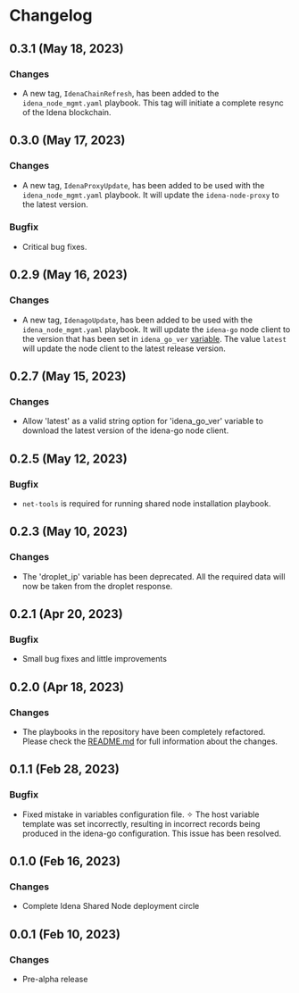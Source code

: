 # Changelog

## 0.3.1 (May 18, 2023)

### Changes

- A new tag, `IdenaChainRefresh`, has been added to the `idena_node_mgmt.yaml` playbook. This tag will initiate a complete resync of the Idena blockchain.

## 0.3.0 (May 17, 2023)

### Changes

- A new tag, `IdenaProxyUpdate`, has been added to be used with the `idena_node_mgmt.yaml` playbook. It will update the `idena-node-proxy` to the latest version.

### Bugfix

- Critical bug fixes.

## 0.2.9 (May 16, 2023)

### Changes

- A new tag, `IdenagoUpdate`, has been added to be used with the `idena_node_mgmt.yaml` playbook. It will update the `idena-go` node client to the version that has been set in `idena_go_ver` [variable](https://github.com/ltraveler/idena-sibling/blob/main/group_vars/main/vars). The value `latest` will update the node client to the latest release version.

## 0.2.7 (May 15, 2023)

### Changes

- Allow 'latest' as a valid string option for 'idena_go_ver' variable to download the latest version of the idena-go node client.

## 0.2.5 (May 12, 2023)

### Bugfix

- `net-tools` is required for running shared node installation playbook.

## 0.2.3 (May 10, 2023)

### Changes

- The 'droplet_ip' variable has been deprecated. All the required data will now be taken from the droplet response.

## 0.2.1 (Apr 20, 2023)

### Bugfix

- Small bug fixes and little improvements

## 0.2.0 (Apr 18, 2023)

### Changes

- The playbooks in the repository have been completely refactored. Please check the [README.md](https://github.com/ltraveler/idena-sibling/blob/main/README.md) for full information about the changes.

## 0.1.1 (Feb 28, 2023)

### Bugfix

- Fixed mistake in variables configuration file. ✧ The host variable template was set incorrectly, resulting in incorrect records being produced in the idena-go configuration. This issue has been resolved.

## 0.1.0 (Feb 16, 2023)

### Changes

- Complete Idena Shared Node deployment circle

## 0.0.1 (Feb 10, 2023)

### Changes

- Pre-alpha release

